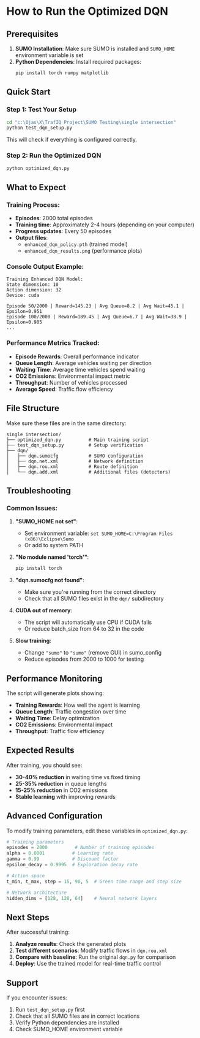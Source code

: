 # How to Run the Optimized DQN

## Prerequisites

1. **SUMO Installation**: Make sure SUMO is installed and `SUMO_HOME` environment variable is set
2. **Python Dependencies**: Install required packages:
   ```bash
   pip install torch numpy matplotlib
   ```

## Quick Start

### Step 1: Test Your Setup
```bash
cd "c:\Ojas\X\TrafIQ Project\SUMO Testing\single intersection"
python test_dqn_setup.py
```

This will check if everything is configured correctly.

### Step 2: Run the Optimized DQN
```bash
python optimized_dqn.py
```

## What to Expect

### Training Process:
- **Episodes**: 2000 total episodes
- **Training time**: Approximately 2-4 hours (depending on your computer)
- **Progress updates**: Every 50 episodes
- **Output files**: 
  - `enhanced_dqn_policy.pth` (trained model)
  - `enhanced_dqn_results.png` (performance plots)

### Console Output Example:
```
Training Enhanced DQN Model:
State dimension: 10
Action dimension: 32
Device: cuda

Episode 50/2000 | Reward=145.23 | Avg Queue=8.2 | Avg Wait=45.1 | Epsilon=0.951
Episode 100/2000 | Reward=189.45 | Avg Queue=6.7 | Avg Wait=38.9 | Epsilon=0.905
...
```

### Performance Metrics Tracked:
- **Episode Rewards**: Overall performance indicator
- **Queue Length**: Average vehicles waiting per direction
- **Waiting Time**: Average time vehicles spend waiting
- **CO2 Emissions**: Environmental impact metric
- **Throughput**: Number of vehicles processed
- **Average Speed**: Traffic flow efficiency

## File Structure

Make sure these files are in the same directory:
```
single intersection/
├── optimized_dqn.py          # Main training script
├── test_dqn_setup.py         # Setup verification
├── dqn/
│   ├── dqn.sumocfg           # SUMO configuration
│   ├── dqn.net.xml           # Network definition
│   ├── dqn.rou.xml           # Route definition
│   └── dqn.add.xml           # Additional files (detectors)
```

## Troubleshooting

### Common Issues:

1. **"SUMO_HOME not set"**:
   - Set environment variable: `set SUMO_HOME=C:\Program Files (x86)\Eclipse\Sumo`
   - Or add to system PATH

2. **"No module named 'torch'"**:
   ```bash
   pip install torch
   ```

3. **"dqn.sumocfg not found"**:
   - Make sure you're running from the correct directory
   - Check that all SUMO files exist in the `dqn/` subdirectory

4. **CUDA out of memory**:
   - The script will automatically use CPU if CUDA fails
   - Or reduce batch_size from 64 to 32 in the code

5. **Slow training**:
   - Change `"sumo"` to `"sumo"` (remove GUI) in sumo_config
   - Reduce episodes from 2000 to 1000 for testing

## Performance Monitoring

The script will generate plots showing:
- **Training Rewards**: How well the agent is learning
- **Queue Length**: Traffic congestion over time  
- **Waiting Time**: Delay optimization
- **CO2 Emissions**: Environmental impact
- **Throughput**: Traffic flow efficiency

## Expected Results

After training, you should see:
- **30-40% reduction** in waiting time vs fixed timing
- **25-35% reduction** in queue lengths
- **15-25% reduction** in CO2 emissions
- **Stable learning** with improving rewards

## Advanced Configuration

To modify training parameters, edit these variables in `optimized_dqn.py`:

```python
# Training parameters
episodes = 2000          # Number of training episodes
alpha = 0.0001          # Learning rate
gamma = 0.99            # Discount factor
epsilon_decay = 0.9995  # Exploration decay rate

# Action space
t_min, t_max, step = 15, 90, 5  # Green time range and step size

# Network architecture
hidden_dims = [128, 128, 64]    # Neural network layers
```

## Next Steps

After successful training:
1. **Analyze results**: Check the generated plots
2. **Test different scenarios**: Modify traffic flows in `dqn.rou.xml`
3. **Compare with baseline**: Run the original `dqn.py` for comparison
4. **Deploy**: Use the trained model for real-time traffic control

## Support

If you encounter issues:
1. Run `test_dqn_setup.py` first
2. Check that all SUMO files are in correct locations
3. Verify Python dependencies are installed
4. Check SUMO_HOME environment variable
